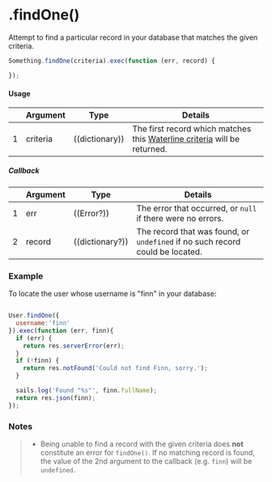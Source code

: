 # .findOne()

Attempt to find a particular record in your database that matches the given criteria.

```javascript
Something.findOne(criteria).exec(function (err, record) {

});
```

#### Usage

|   |     Argument        | Type                                         | Details                            |
|---|:--------------------|----------------------------------------------|------------------------------------|
| 1 |    criteria         | ((dictionary))                               | The first record which matches this [Waterline criteria](https://github.com/balderdashy/waterline-docs/blob/master/queries/query-language.md) will be returned.

##### Callback

|   |     Argument        | Type                | Details |
|---|:--------------------|---------------------|----------------------------------------------------------------------------------|
| 1 |    err              | ((Error?))          | The error that occurred, or `null` if there were no errors.
| 2 |    record           | ((dictionary?))     | The record that was found, or `undefined` if no such record could be located.




### Example

To locate the user whose username is "finn" in your database:
```javascript

User.findOne({
  username:'finn'
}).exec(function (err, finn){
  if (err) {
    return res.serverError(err);
  }
  if (!finn) {
    return res.notFound('Could not find Finn, sorry.');
  }

  sails.log('Found "%s"', finn.fullName);
  return res.json(finn);
});
```



### Notes
> - Being unable to find a record with the given criteria does **not** constitute an error for `findOne()`.  If no matching record is found, the value of the 2nd argument to the callback (e.g. `finn`) will be `undefined`.



<docmeta name="importance" value="10">
<docmeta name="displayName" value=".findOne()">
<docmeta name="pageType" value="method">

